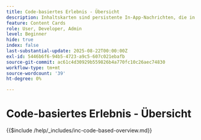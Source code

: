 ```yaml
---
title: Code-basiertes Erlebnis - Übersicht
description: Inhaltskarten sind persistente In-App-Nachrichten, die in einem dedizierten Posteingang oder in Feeds in Ihrer App vorhanden sind. Sie eignen sich ideal für die Bereitstellung von nicht dringendem, informativem oder Werbeinhalt, der von der Sichtbarkeit im Laufe der Zeit profitiert.
feature: Content Cards
role: User, Developer, Admin
level: Beginner
hide: true
index: false
last-substantial-update: 2025-08-22T00:00:00Z
exl-id: 5446b6f6-94b5-4723-a9c5-607c021ebafb
source-git-commit: ac61c4d30929b559826b4a770fc10c26aec74830
workflow-type: tm+mt
source-wordcount: '39'
ht-degree: 0%

---
```


# Code-basiertes Erlebnis - Übersicht

{{$include /help/_includes/inc-code-based-overview.md}}

